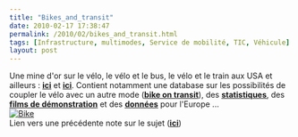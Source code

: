 ```yaml
---
title: "Bikes_and_transit"
date: 2010-02-17 17:38:47
permalink: /2010/02/bikes_and_transit.html
tags: [Infrastructure, multimodes, Service de mobilité, TIC, Véhicule]
layout: post
---
```


<p>Une mine d'or sur le vélo, le vélo et le bus, le vélo et le train aux USA et ailleurs : <strong><span style="text-decoration: underline"><a href="http://bikesandtransit.com/" target="_blank">ici</a></span></strong> et <strong><span style="text-decoration: underline"><a href="http://twitter.com/bikesandtransit" target="_blank">ici</a></span></strong>. Contient notamment une database sur les possibilités de coupler le vélo avec un autre mode (<strong><span style="text-decoration: underline"><a href="http://www.bikemap.com/bikesontransit/index.php" target="_blank">bike on transit</a></span></strong>), des <strong><span style="text-decoration: underline"><a href="http://www.bikemap.com/bikesontransit/statistics.php" target="_blank">statistiques</a></span></strong>, des <strong><span style="text-decoration: underline"><a href="http://www.mct.org/busServices/Video.aspx" target="_blank">films de démonstration</a></span></strong> et des <strong><span style="text-decoration: underline"><a href="https://gabrielplassat.github.io/transportsdufutur/wp-content/uploads/sites/6/2010/02/fiets_en_ov_-_summary_en.pdf" target="_blank">données</a></span></strong> pour l'Europe ...<br /><a href="https://gabrielplassat.github.io/transportsdufutur/wp-content/uploads/sites/6/old/6a0120a66d2ad4970b0120a8acc314970b-pi.jpg"><img alt="Bike" border="0" class="asset asset-image at-xid-6a0120a66d2ad4970b0120a8acc314970b " src="/wp-content/uploads/sites/6/old/6a0120a66d2ad4970b0120a8acc314970b-120pi.jpg" title="Bike" /></a> <br />Lien vers une précédente note sur le sujet (<strong><span style="text-decoration: underline"><a href="https://gabrielplassat.github.io/transportsdufutur/2010/02/un-bus-bien-utilise-et-des-velos.html" target="_blank">ici</a></span></strong>)<br /></p>
